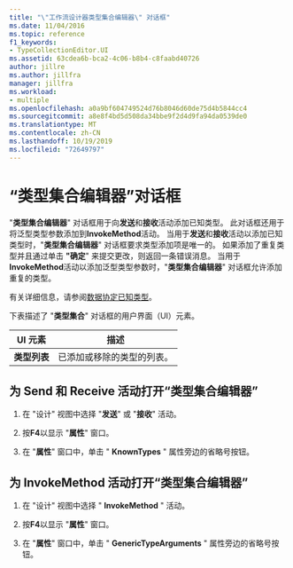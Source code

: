 ```yaml
---
title: "\"工作流设计器类型集合编辑器\" 对话框"
ms.date: 11/04/2016
ms.topic: reference
f1_keywords:
- TypeCollectionEditor.UI
ms.assetid: 63cdea6b-bca2-4c06-b8b4-c8faabd40726
author: jillre
ms.author: jillfra
manager: jillfra
ms.workload:
- multiple
ms.openlocfilehash: a0a9bf604749524d76b8046d60de75d4b5844cc4
ms.sourcegitcommit: a8e8f4bd5d508da34bbe9f2d4d9fa94da0539de0
ms.translationtype: MT
ms.contentlocale: zh-CN
ms.lasthandoff: 10/19/2019
ms.locfileid: "72649797"
---
```

# <a name="type-collection-editor-dialog-box"></a>“类型集合编辑器”对话框

"**类型集合编辑器**" 对话框用于向**发送**和**接收**活动添加已知类型。 此对话框还用于将泛型类型参数添加到**InvokeMethod**活动。 当用于**发送**和**接收**活动以添加已知类型时，"**类型集合编辑器**" 对话框要求类型添加项是唯一的。 如果添加了重复类型并且通过单击 **"确定**" 来提交更改，则返回一条错误消息。 当用于**InvokeMethod**活动以添加泛型类型参数时，"**类型集合编辑器**" 对话框允许添加重复的类型。

有关详细信息，请参阅[数据协定已知类型](/dotnet/framework/wcf/feature-details/data-contract-known-types)。

下表描述了 "**类型集合**" 对话框的用户界面（UI）元素。

|UI 元素|描述|
|-|-----------------|
|**类型列表**|已添加或移除的类型的列表。|

## <a name="to-bring-up-the-type-collection-editor-for-the-send-and-receive-activities"></a>为 Send 和 Receive 活动打开“类型集合编辑器”

1. 在 "设计" 视图中选择 "**发送**" 或 "**接收**" 活动。

2. 按**F4**以显示 "**属性**" 窗口。

3. 在 "**属性**" 窗口中，单击 " **KnownTypes** " 属性旁边的省略号按钮。

## <a name="to-bring-up-the-type-collection-editor-for-the-invokemethod-activity"></a>为 InvokeMethod 活动打开“类型集合编辑器”

1. 在 "设计" 视图中选择 " **InvokeMethod** " 活动。

2. 按**F4**以显示 "**属性**" 窗口。

3. 在 "**属性**" 窗口中，单击 " **GenericTypeArguments** " 属性旁边的省略号按钮。